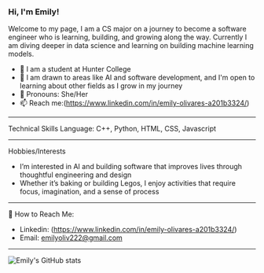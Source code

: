 ### Hi, I'm Emily!

Welcome to my page, I am a CS major on a journey to become a software engineer who is learning, building, and growing along the way. Currently I am diving deeper in data science and learning on building machine learning models.
- 🌱 I am a student at Hunter College
- 🌸 I am drawn to areas like AI and software development, and I'm open to learning about other fields as I grow in my journey
- 🌺 Pronouns: She/Her
- 📫 Reach me:(https://www.linkedin.com/in/emily-olivares-a201b3324/) 
_________________________________________________________________________________________________________________________________________________________________________________________
Technical Skills
Language: C++, Python, HTML, CSS, Javascript
_________________________________________________________________________________________________________________________________________________________________________________________
Hobbies/Interests
- I’m interested in AI and building software that improves lives through thoughtful engineering and design
- Whether it’s baking or building Legos, I enjoy activities that require focus, imagination, and a sense of process
_________________________________________________________________________________________________________________________________________________________________________________________
🌷 How to Reach Me:
- Linkedin: (https://www.linkedin.com/in/emily-olivares-a201b3324/)
- Email: emilyoliv222@gmail.com
_________________________________________________________________________________________________________________________________________________________________________________________
  ![Emily's GitHub stats](https://github-readme-stats.vercel.app/api?username=EmilyOliv&show_icons=true&theme=radical)


